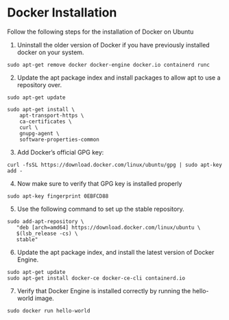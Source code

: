 # Docker Installation
Follow the following steps for the installation of Docker on Ubuntu

1. Uninstall the older version of Docker if you have previously installed docker on your system.
```
sudo apt-get remove docker docker-engine docker.io containerd runc
```
2. Update the apt package index and install packages to allow apt to use a repository over.
```
sudo apt-get update
```
```
sudo apt-get install \
    apt-transport-https \
    ca-certificates \
    curl \
    gnupg-agent \
    software-properties-common
```
3. Add Docker’s official GPG key:
```
curl -fsSL https://download.docker.com/linux/ubuntu/gpg | sudo apt-key add -
```
4. Now make sure to verify that GPG key is installed properly
```
sudo apt-key fingerprint 0EBFCD88
```
5. Use the following command to set up the stable repository.
```
sudo add-apt-repository \
   "deb [arch=amd64] https://download.docker.com/linux/ubuntu \
   $(lsb_release -cs) \
   stable"
```
6. Update the apt package index, and install the latest version of Docker Engine.
```
sudo apt-get update
sudo apt-get install docker-ce docker-ce-cli containerd.io
```
7. Verify that Docker Engine is installed correctly by running the hello-world image.
```
sudo docker run hello-world
```
